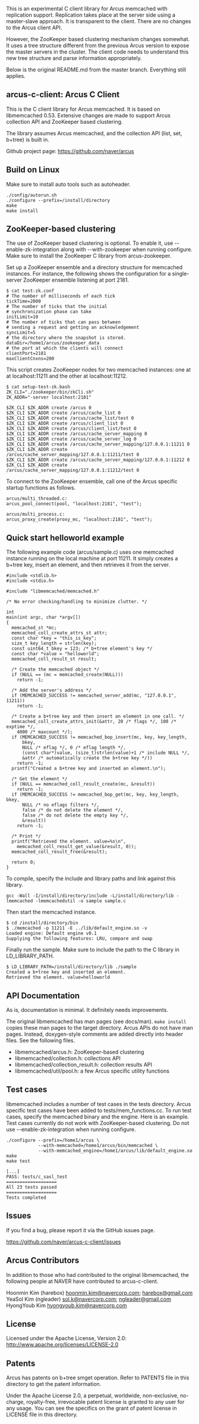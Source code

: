 This is an experimental C client library for Arcus memcached with
replication support.  Replication takes place at the server side using
a master-slave approach.  It is transparent to the client.  There are
no changes to the Arcus client API.

However, the ZooKeeper based clustering mechanism changes somewhat.
It uses a tree structure different from the previous Arcus version to
expose the master servers in the cluster.  The client code needs to
understand this new tree structure and parse information
appropriately.

Below is the original README.md from the master branch.  Everything
still applies.

## arcus-c-client: Arcus C Client

This is the C client library for Arcus memcached.  It is based on
libmemcached 0.53.  Extensive changes are made to support Arcus
collection API and ZooKeeper based clustering.

The library assumes Arcus memcached, and the collection API (list,
set, b+tree) is built in.

Github project page:
https://github.com/naver/arcus

## Build on Linux

Make sure to install auto tools such as autoheader.

    ./config/autorun.sh
    ./configure --prefix=/install/directory
    make
    make install

## ZooKeeper-based clustering

The use of ZooKeeper based clustering is optional.  To enable it, use
--enable-zk-integration along with --with-zookeeper when running configure.
Make sure to install the ZooKeeper C library from arcus-zookeeper.

Set up a ZooKeeper ensemble and a directory structure for memcached
instances.  For instance, the following shows the configuration for
a single-server ZooKeeper ensemble listening at port 2181.
```
$ cat test-zk.conf
# The number of milliseconds of each tick
tickTime=2000
# The number of ticks that the initial
# synchronization phase can take
initLimit=10
# The number of ticks that can pass between
# sending a request and getting an acknowledgement
syncLimit=5
# the directory where the snapshot is stored.
dataDir=/home1/arcus/zookeeper_data
# the port at which the clients will connect
clientPort=2181
maxClientCnxns=200
```

This script creates ZooKeeper nodes for two memcached instances: one at at
localhost:11211 and the other at localhost:11212.
```
$ cat setup-test-zk.bash
ZK_CLI="./zookeeper/bin/zkCli.sh"
ZK_ADDR="-server localhost:2181"

$ZK_CLI $ZK_ADDR create /arcus 0
$ZK_CLI $ZK_ADDR create /arcus/cache_list 0
$ZK_CLI $ZK_ADDR create /arcus/cache_list/test 0
$ZK_CLI $ZK_ADDR create /arcus/client_list 0
$ZK_CLI $ZK_ADDR create /arcus/client_list/test 0
$ZK_CLI $ZK_ADDR create /arcus/cache_server_mapping 0
$ZK_CLI $ZK_ADDR create /arcus/cache_server_log 0
$ZK_CLI $ZK_ADDR create /arcus/cache_server_mapping/127.0.0.1:11211 0
$ZK_CLI $ZK_ADDR create /arcus/cache_server_mapping/127.0.0.1:11211/test 0
$ZK_CLI $ZK_ADDR create /arcus/cache_server_mapping/127.0.0.1:11212 0
$ZK_CLI $ZK_ADDR create /arcus/cache_server_mapping/127.0.0.1:11212/test 0
```

To connect to the ZooKeeper ensemble, call one of the Arcus specific
startup functions as follows.
```
arcus/multi_threaded.c:
arcus_pool_connect(pool, "localhost:2181", "test");

arcus/multi_process.c:
arcus_proxy_create(proxy_mc, "localhost:2181", "test");
```

## Quick start helloworld example

The following example code (arcus/sample.c) uses one memcached instance running on the local machine at port 11211.
It simply creates a b+tree key, insert an element, and then retrieves it from the server.

```
#include <stdlib.h>
#include <stdio.h>

#include "libmemcached/memcached.h"

/* No error checking/handling to minimize clutter. */

int
main(int argc, char *argv[])
{
  memcached_st *mc;
  memcached_coll_create_attrs_st attr;
  const char *key = "this_is_key";
  size_t key_length = strlen(key);
  const uint64_t bkey = 123; /* b+tree element's key */
  const char *value = "helloworld";
  memcached_coll_result_st result;

  /* Create the memcached object */
  if (NULL == (mc = memcached_create(NULL)))
    return -1;

  /* Add the server's address */
  if (MEMCACHED_SUCCESS != memcached_server_add(mc, "127.0.0.1", 11211))
    return -1;

  /* Create a b+tree key and then insert an element in one call. */
  memcached_coll_create_attrs_init(&attr, 20 /* flags */, 100 /* exptime */,
    4000 /* maxcount */);
  if (MEMCACHED_SUCCESS != memcached_bop_insert(mc, key, key_length,
      bkey,
      NULL /* eflag */, 0 /* eflag length */,
      (const char*)value, (size_t)strlen(value)+1 /* include NULL */,
      &attr /* automatically create the b+tree key */))
    return -1;
  printf("Created a b+tree key and inserted an element.\n");

  /* Get the element */
  if (NULL == memcached_coll_result_create(mc, &result))
    return -1;
  if (MEMCACHED_SUCCESS != memcached_bop_get(mc, key, key_length, bkey,
      NULL /* no eflags filters */,
      false /* do not delete the element */,
      false /* do not delete the empty key */,
      &result))
    return -1;
  
  /* Print */
  printf("Retrieved the element. value=%s\n",
    memcached_coll_result_get_value(&result, 0));
  memcached_coll_result_free(&result);
  
  return 0;
}
```

To compile, specify the include and library paths and link against this library.

```
gcc -Wall -I/install/directory/include -L/install/directory/lib -lmemcached -lmemcachedutil -o sample sample.c
```

Then start the memcached instance.
```
$ cd /install/directory/bin
$ ./memcached -p 11211 -E ../lib/default_engine.so -v
Loaded engine: Default engine v0.1
Supplying the following features: LRU, compare and swap

```

Finally run the sample. Make sure to include the path to the C library in LD_LIBRARY_PATH.
```
$ LD_LIBRARY_PATH=/install/directory/lib ./sample
Created a b+tree key and inserted an element.
Retrieved the element. value=helloworld
```

## API Documentation

As is, documentation is minimal.  It definitely needs improvements.

The original libmemcached has man pages (see docs/man).  `make install` copies
these man pages to the target directory.  Arcus APIs do not have man pages.
Instead, doxygen-style comments are added directly into header files.
See the following files.

- libmemcached/arcus.h: ZooKeeper-based clustering
- libmemcached/collection.h: collections API
- libmemcached/collection_result.h: collection results API
- libmemcached/util/pool.h: a few Arcus specific utility functions

## Test cases

libmemcached includes a number of test cases in the tests directory.  Arcus
specific test cases have been added to tests/mem_functions.cc.  To run test
cases, specify the memcached binary and the engine.  Here is an example.
Test cases currently do not work with ZooKeeper-based clustering.  Do not
use --enable-zk-integration when running configure.

    ./configure --prefix=/home1/arcus \
                --with-memcached=/home1/arcus/bin/memcached \
                --with-memcached_engine=/home1/arcus/lib/default_engine.so
    make
    make test
    
    [...]
    PASS: tests/c_sasl_test
    ===================
    All 23 tests passed
    ===================
    Tests completed

## Issues

If you find a bug, please report it via the GitHub issues page.

https://github.com/naver/arcus-c-client/issues

## Arcus Contributors

In addition to those who had contributed to the original libmemcached, the
following people at NAVER have contributed to arcus-c-client.

Hoonmin Kim (harebox) <hoonmin.kim@navercorp.com>; <harebox@gmail.com>  
YeaSol Kim (ngleader) <sol.k@navercorp.com>; <ngleader@gmail.com>  
HyongYoub Kim <hyongyoub.kim@navercorp.com>  

## License

Licensed under the Apache License, Version 2.0: http://www.apache.org/licenses/LICENSE-2.0

## Patents

Arcus has patents on b+tree smget operation.
Refer to PATENTS file in this directory to get the patent information.

Under the Apache License 2.0, a perpetual, worldwide, non-exclusive,
no-charge, royalty-free, irrevocable patent license is granted to any user for any usage.
You can see the specifics on the grant of patent license in LICENSE file in this directory.
